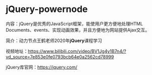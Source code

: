 # jQuery-powernode

内容：jQuery是优秀的JavaScript框架，能使用户更方便地处理HTML Documents、events、实现动画效果，并且方便地为网站提供Ajax交互。

简介：动力节点王鹤老师2020年**jQuery**课程学习

视频地址：https://www.bilibili.com/video/BV1Jg4y1B7n4/?vd_source=7e853e0fe0793bcb64e0a2562cd78999

jQuery库官网：https://jquery.com/

